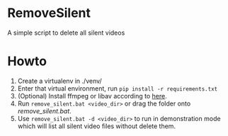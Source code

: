 # RemoveSilent
A simple script to delete all silent videos

# Howto
1. Create a virtualenv in ./venv/
2. Enter that virtual environment, run
`pip install -r requirements.txt`
3. (Optional) Install ffmpeg or libav according to [here](https://github.com/jiaaro/pydub#getting-ffmpeg-set-up).
4. Run `remove_silent.bat <video_dir>` or drag the folder onto _remove_silent.bat_.
5. Use `remove_silent.bat -d <video_dir>` to run in demonstration mode which will list all silent video files without delete them.
